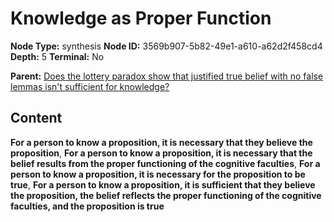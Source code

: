 # Knowledge as Proper Function

**Node Type:** synthesis
**Node ID:** 3569b907-5b82-49e1-a610-a62d2f458cd4
**Depth:** 5
**Terminal:** No

**Parent:** [Does the lottery paradox show that justified true belief with no false lemmas isn't sufficient for knowledge?](does-the-lottery-paradox-show-that-justified-true-belief-with-no-false-lemmas-isnt-sufficient-for-knowledge-antithesis-4bf83520-df20-40b1-b16b-6a9d9550da99.md)

## Content

**For a person to know a proposition, it is necessary that they believe the proposition**, **For a person to know a proposition, it is necessary that the belief results from the proper functioning of the cognitive faculties**, **For a person to know a proposition, it is necessary for the proposition to be true**, **For a person to know a proposition, it is sufficient that they believe the proposition, the belief reflects the proper functioning of the cognitive faculties, and the proposition is true**
